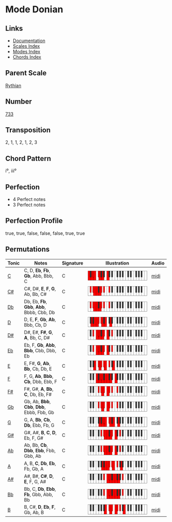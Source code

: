 # Mode Donian

## Links

- [Documentation](README.md)
- [Scales Index](Scales.md)
- [Modes Index](Modes.md)
- [Chords Index](Chords.md)

## Parent Scale

[Rythian](ScaleRythian.md)

## Number

[733](https://ianring.com/musictheory/scales/733)

## Transposition

2, 1, 1, 2, 1, 2, 3

## Chord Pattern

i⁰, iii⁰

## Perfection

- 4 Perfect notes
- 3 Perfect notes

## Perfection Profile

true, true, false, false, false, true, true

## Permutations

| Tonic | Notes | Signature | Illustration | Audio |
|-------|-------|-----------|--------------|-------|
| [C](ModeCNaturalDonian.md) | C, D, **Eb**, **Fb**, **Gb**, Abb, Bbb, C | C | ![CNaturalDonian](ModeCNaturalDonian.png) | [midi](https://github.com/edipermadi/music/blob/main/docs/ModeCNaturalDonian.mid?raw=true) |
| [C#](ModeCSharpDonian.md) | C#, D#, **E**, **F**, **G**, Ab, Bb, C# | C | ![CSharpDonian](ModeCSharpDonian.png) | [midi](https://github.com/edipermadi/music/blob/main/docs/ModeCSharpDonian.mid?raw=true) |
| [Db](ModeDFlatDonian.md) | Db, Eb, **Fb**, **Gbb**, **Abb**, Bbbb, Cbb, Db | C | ![DFlatDonian](ModeDFlatDonian.png) | [midi](https://github.com/edipermadi/music/blob/main/docs/ModeDFlatDonian.mid?raw=true) |
| [D](ModeDNaturalDonian.md) | D, E, **F**, **Gb**, **Ab**, Bbb, Cb, D | C | ![DNaturalDonian](ModeDNaturalDonian.png) | [midi](https://github.com/edipermadi/music/blob/main/docs/ModeDNaturalDonian.mid?raw=true) |
| [D#](ModeDSharpDonian.md) | D#, E#, **F#**, **G**, **A**, Bb, C, D# | C | ![DSharpDonian](ModeDSharpDonian.png) | [midi](https://github.com/edipermadi/music/blob/main/docs/ModeDSharpDonian.mid?raw=true) |
| [Eb](ModeEFlatDonian.md) | Eb, F, **Gb**, **Abb**, **Bbb**, Cbb, Dbb, Eb | C | ![EFlatDonian](ModeEFlatDonian.png) | [midi](https://github.com/edipermadi/music/blob/main/docs/ModeEFlatDonian.mid?raw=true) |
| [E](ModeENaturalDonian.md) | E, F#, **G**, **Ab**, **Bb**, Cb, Db, E | C | ![ENaturalDonian](ModeENaturalDonian.png) | [midi](https://github.com/edipermadi/music/blob/main/docs/ModeENaturalDonian.mid?raw=true) |
| [F](ModeFNaturalDonian.md) | F, G, **Ab**, **Bbb**, **Cb**, Dbb, Ebb, F | C | ![FNaturalDonian](ModeFNaturalDonian.png) | [midi](https://github.com/edipermadi/music/blob/main/docs/ModeFNaturalDonian.mid?raw=true) |
| [F#](ModeFSharpDonian.md) | F#, G#, **A**, **Bb**, **C**, Db, Eb, F# | C | ![FSharpDonian](ModeFSharpDonian.png) | [midi](https://github.com/edipermadi/music/blob/main/docs/ModeFSharpDonian.mid?raw=true) |
| [Gb](ModeGFlatDonian.md) | Gb, Ab, **Bbb**, **Cbb**, **Dbb**, Ebbb, Fbb, Gb | C | ![GFlatDonian](ModeGFlatDonian.png) | [midi](https://github.com/edipermadi/music/blob/main/docs/ModeGFlatDonian.mid?raw=true) |
| [G](ModeGNaturalDonian.md) | G, A, **Bb**, **Cb**, **Db**, Ebb, Fb, G | C | ![GNaturalDonian](ModeGNaturalDonian.png) | [midi](https://github.com/edipermadi/music/blob/main/docs/ModeGNaturalDonian.mid?raw=true) |
| [G#](ModeGSharpDonian.md) | G#, A#, **B**, **C**, **D**, Eb, F, G# | C | ![GSharpDonian](ModeGSharpDonian.png) | [midi](https://github.com/edipermadi/music/blob/main/docs/ModeGSharpDonian.mid?raw=true) |
| [Ab](ModeAFlatDonian.md) | Ab, Bb, **Cb**, **Dbb**, **Ebb**, Fbb, Gbb, Ab | C | ![AFlatDonian](ModeAFlatDonian.png) | [midi](https://github.com/edipermadi/music/blob/main/docs/ModeAFlatDonian.mid?raw=true) |
| [A](ModeANaturalDonian.md) | A, B, **C**, **Db**, **Eb**, Fb, Gb, A | C | ![ANaturalDonian](ModeANaturalDonian.png) | [midi](https://github.com/edipermadi/music/blob/main/docs/ModeANaturalDonian.mid?raw=true) |
| [A#](ModeASharpDonian.md) | A#, B#, **C#**, **D**, **E**, F, G, A# | C | ![ASharpDonian](ModeASharpDonian.png) | [midi](https://github.com/edipermadi/music/blob/main/docs/ModeASharpDonian.mid?raw=true) |
| [Bb](ModeBFlatDonian.md) | Bb, C, **Db**, **Ebb**, **Fb**, Gbb, Abb, Bb | C | ![BFlatDonian](ModeBFlatDonian.png) | [midi](https://github.com/edipermadi/music/blob/main/docs/ModeBFlatDonian.mid?raw=true) |
| [B](ModeBNaturalDonian.md) | B, C#, **D**, **Eb**, **F**, Gb, Ab, B | C | ![BNaturalDonian](ModeBNaturalDonian.png) | [midi](https://github.com/edipermadi/music/blob/main/docs/ModeBNaturalDonian.mid?raw=true) |
